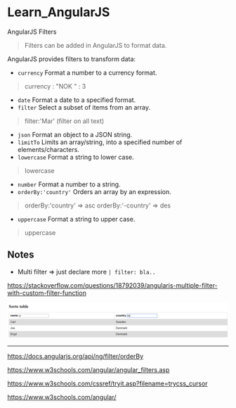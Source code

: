 # Learn_AngularJS
AngularJS Filters

> Filters can be added in AngularJS to format data.

AngularJS provides filters to transform data:

* `currency` Format a number to a currency format.
> currency : "NOK " : 3 
* `date` Format a date to a specified format.
* `filter` Select a subset of items from an array.
> filter:'Mar'
(filter on all text)
* `json` Format an object to a JSON string.
* `limitTo` Limits an array/string, into a specified number of elements/characters.
* `lowercase` Format a string to lower case.
> lowercase
* `number` Format a number to a string.
* `orderBy:'country'` Orders an array by an expression.
> orderBy:'country' => asc
> orderBy:'-country' => des
* `uppercase` Format a string to upper case.
> uppercase


## Notes

* Multi filter => just declare more `| filter: bla..`

https://stackoverflow.com/questions/18792039/angularjs-multiple-filter-with-custom-filter-function

<img src="h1.PNG">

---

https://docs.angularjs.org/api/ng/filter/orderBy

https://www.w3schools.com/angular/angular_filters.asp

https://www.w3schools.com/cssref/tryit.asp?filename=trycss_cursor

https://www.w3schools.com/angular/